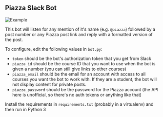 ## Piazza Slack Bot

![Example](http://i.imgur.com/UGWJCqa.png)

This bot will listen for any mention of it's name (e.g. `@piazza`) followed by a post number or any Piazza post link and reply with a formatted version of the post.

To configure, edit the following values in `bot.py`:

- `token` should be the bot's authorization token that you get from Slack
- `piazza_id` should be the course ID that you want to use when the bot is given a number (you can still give links to other courses)
- `piazza_email` should be the email for an account with access to all courses you want the bot to work with. If they are a student, the bot will not display content for private posts.
- `piazza_password` should be the password for the Piazza account (the API here is unofficial, so there's no auth tokens or anything like that)

Install the requirements in `requirements.txt` (probably in a virtualenv) and then run in Python 3
